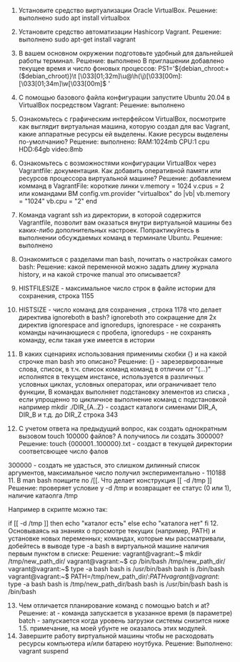 
1. Установите средство виртуализации Oracle VirtualBox.
Решение:
выполнено
sudo apt install virtualbox
2. Установите средство автоматизации Hashicorp Vagrant.
Решение:
выполнено
sudo apt-get install vagrant
3. В вашем основном окружении подготовьте удобный для дальнейшей работы терминал.
Решение:
выполнено
В приглашении добавлено текущее время и число фоновых процессов:
PS1='${debian_chroot:+($debian_chroot)}\t \[\033[01;32m\]\u@\h(\j)\[\033[00m\]:\[\033[01;34m\]\w\[\033[00m\]\$ '
4. С помощью базового файла конфигурации запустите Ubuntu 20.04 в VirtualBox посредством Vagrant:
Решение:
выполнено    
5. Ознакомьтесь с графическим интерфейсом VirtualBox, посмотрите как выглядит виртуальная машина, которую создал для вас Vagrant, какие аппаратные ресурсы ей выделены. Какие ресурсы выделены по-умолчанию?
Решение:
выполнено:
RAM:1024mb
CPU:1 cpu
HDD:64gb
video:8mb
6. Ознакомьтесь с возможностями конфигурации VirtualBox через Vagrantfile: документация. Как добавить оперативной памяти или ресурсов процессора виртуальной машине?
Решение:
добавлением комманд в VagrantFile:
короткие линки
  v.memory = 1024
  v.cpus = 2
или командами ВМ
   config.vm.provider "virtualbox" do |vb|
     vb.memory = "1024"
     vb.cpu = "2"
   end
  
7. Команда vagrant ssh из директории, в которой содержится Vagrantfile, позволит вам оказаться внутри виртуальной машины без каких-либо дополнительных настроек. Попрактикуйтесь в выполнении обсуждаемых команд в терминале Ubuntu.
Решение:
выполнено    
8. Ознакомиться с разделами man bash, почитать о настройках самого bash:
Решение: какой переменной можно задать длину журнала history, и на какой строчке manual это описывается?
1. HISTFILESIZE - максимальное число строк в файле истории для сохранения, 
строка 1155
2. HISTSIZE - число команд для сохранения  , 
строка 1178
 что делает директива ignoreboth в bash?
ignoreboth это сокращение для 2х директив ignorespace and ignoredups, 
    ignorespace - не сохранять команды начинающиеся с пробела, 
    ignoredups - не сохранять команду, если такая уже имеется в истории
9. В каких сценариях использования применимы скобки {} и на какой строчке man bash это описано?
Решение:
{} - зарезервированные слова, список, в т.ч. список команд команд в отличии от "(...)" исполнятся в текущем инстансе, 
используется в различных условных циклах, условных операторах, или ограничивает тело функции, 
В командах выполняет подстановку элементов из списка , если упрощенно то  цикличное выполнение команд с подстановкой 
например mkdir ./DIR_{A..Z} - создаст каталоги сименами DIR_A, DIR_B и т.д. до DIR_Z
строка 343
10. С учетом ответа на предыдущий вопрос, как создать однократным вызовом touch 100000 файлов? А получилось ли создать 300000?
Решение:
touch {000001..100000}.txt - создаст в текущей директории соответсвющее число фалов

300000 - создать не удасться, это слишком дилинный список аргументов, максимальное число получил экспериментально - 110188
11. В man bash поищите по /\[\[. Что делает конструкция [[ -d /tmp ]]
Решение:
проверяет условие у -d /tmp и возвращает ее статус (0 или 1), наличие катаолга /tmp

Например в скрипте можно так:

if [[ -d /tmp ]]
then
    echo "каталог есть"
else
    echo "каталога нет"
fi
12. Основываясь на знаниях о просмотре текущих (например, PATH) и установке новых переменных; командах, которые мы рассматривали, добейтесь в выводе type -a bash в виртуальной машине наличия первым пунктом в списке:
Решение:
vagrant@vagrant:~$ mkdir /tmp/new_path_dir/
vagrant@vagrant:~$ cp /bin/bash /tmp/new_path_dir/
vagrant@vagrant:~$ type -a bash
bash is /usr/bin/bash
bash is /bin/bash
vagrant@vagrant:~$ PATH=/tmp/new_path_dir/:$PATH
vagrant@vagrant:~$ type -a bash
bash is /tmp/new_path_dir/bash
bash is /usr/bin/bash
bash is /bin/bash
  
    
13. Чем отличается планирование команд с помощью batch и at?
Решение:
at - команда запускается в указанное время (в параметре)
batch - запускается когда уровень загрузки системы снизится ниже 1.5.
примечание, на моей убунте не оказалось этих модулей. 
14. Завершите работу виртуальной машины чтобы не расходовать ресурсы компьютера и/или батарею ноутбука.
Решение:
Выполнено: vagrant suspend
